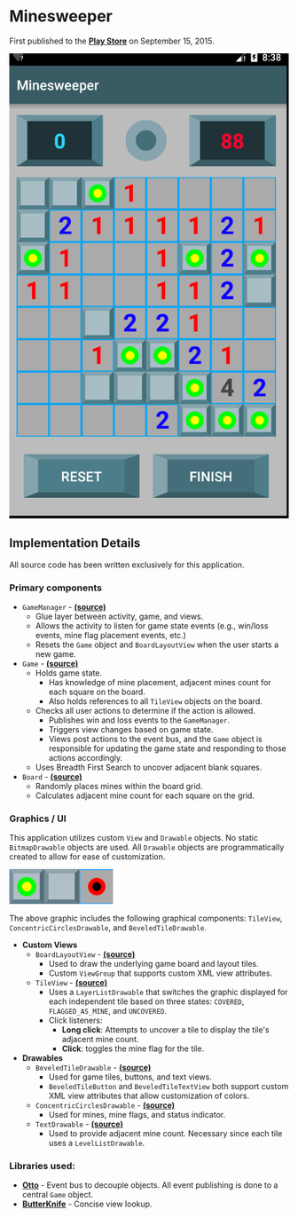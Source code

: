# Minesweeper
First published to the **[Play Store](https://play.google.com/store/apps/details?id=com.orangemako.minesweeper)** on September 15, 2015.

![demo](images/minesweeper_demo.gif)

## Implementation Details
All source code has been written exclusively for this application.

### Primary components
* `GameManager` - **[(source)](https://github.com/kgleong/minesweeper/blob/master/app/src/main/java/com/orangemako/minesweeper/game/GameManager.java)**
    * Glue layer between activity, game, and views.
    * Allows the activity to listen for game state events (e.g., win/loss events, mine flag placement events, etc.)
    * Resets the `Game` object and `BoardLayoutView` when the user starts a new game.
* `Game` - **[(source)](https://github.com/kgleong/minesweeper/blob/master/app/src/main/java/com/orangemako/minesweeper/game/Game.java)**
    * Holds game state.
        * Has knowledge of mine placement, adjacent mines count for each square on the board.
        * Also holds references to all `TileView` objects on the board.
    * Checks all user actions to determine if the action is allowed.
        * Publishes win and loss events to the `GameManager`.
        * Triggers view changes based on game state.
        * Views post actions to the event bus, and the `Game` object is responsible for updating the game state and responding to those actions accordingly.
    * Uses Breadth First Search to uncover adjacent blank squares.
* `Board` - **[(source)](https://github.com/kgleong/minesweeper/blob/master/app/src/main/java/com/orangemako/minesweeper/board/Board.java)**
    * Randomly places mines within the board grid.
    * Calculates adjacent mine count for each square on the grid.


### Graphics / UI
This application utilizes custom `View` and `Drawable` objects.  No static `BitmapDrawable` objects are used.  All `Drawable` objects are programmatically created to allow for ease of customization.

![tile view states](images/tile_view_screenshot.png)

The above graphic includes the following graphical components: `TileView`, `ConcentricCirclesDrawable`, and `BeveledTileDrawable`.

* **Custom Views**
    * `BoardLayoutView` - **[(source)](https://github.com/kgleong/minesweeper/blob/master/app/src/main/java/com/orangemako/minesweeper/board/BoardLayoutView.java)**
        * Used to draw the underlying game board and layout tiles.
        * Custom `ViewGroup` that supports custom XML view attributes.
    * `TileView` - **[(source)](https://github.com/kgleong/minesweeper/blob/master/app/src/main/java/com/orangemako/minesweeper/board/TileView.java)**
        * Uses a `LayerListDrawable` that switches the graphic displayed for each independent tile based on three states: `COVERED`, `FLAGGED_AS_MINE`, and `UNCOVERED`.
        * Click listeners:
            * **Long click**: Attempts to uncover a tile to display the tile's adjacent mine count.
            * **Click**: toggles the mine flag for the tile.
* **Drawables**
    * `BeveledTileDrawable` - **[(source)](https://github.com/kgleong/minesweeper/blob/master/app/src/main/java/com/orangemako/minesweeper/drawable/BeveledTileDrawable.java)**
        * Used for game tiles, buttons, and text views.
        * `BeveledTileButton` and `BeveledTileTextView` both support custom XML view attributes that allow customization of colors.
    * `ConcentricCirclesDrawable` - **[(source)](https://github.com/kgleong/minesweeper/blob/master/app/src/main/java/com/orangemako/minesweeper/drawable/ConcentricCirclesDrawable.java)**
        * Used for mines, mine flags, and status indicator.
    * `TextDrawable` - **[(source)](https://github.com/kgleong/minesweeper/blob/master/app/src/main/java/com/orangemako/minesweeper/drawable/TextDrawable.java)**
        * Used to provide adjacent mine count.  Necessary since each tile uses a `LevelListDrawable`.

### Libraries used:

* **[Otto](http://square.github.io/otto/)** - Event bus to decouple objects.  All event publishing is done to a central `Game` object.
* **[ButterKnife](http://jakewharton.github.io/butterknife)** - Concise view lookup.
